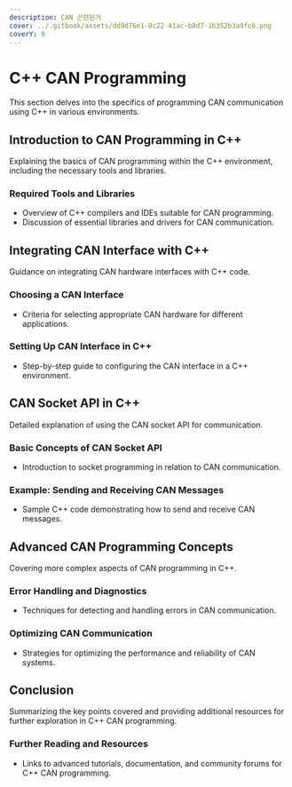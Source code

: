 ```yaml
---
description: CAN 곤련된거
cover: ../.gitbook/assets/dd9d76e1-0c22-41ac-b8d7-1b352b3a9fc6.png
coverY: 0
---
```


# C++ CAN Programming

This section delves into the specifics of programming CAN communication using C++ in various environments.

## Introduction to CAN Programming in C++

Explaining the basics of CAN programming within the C++ environment, including the necessary tools and libraries.

### Required Tools and Libraries

- Overview of C++ compilers and IDEs suitable for CAN programming.
- Discussion of essential libraries and drivers for CAN communication.

## Integrating CAN Interface with C++

Guidance on integrating CAN hardware interfaces with C++ code.

### Choosing a CAN Interface

- Criteria for selecting appropriate CAN hardware for different applications.

### Setting Up CAN Interface in C++

- Step-by-step guide to configuring the CAN interface in a C++ environment.

## CAN Socket API in C++

Detailed explanation of using the CAN socket API for communication.

### Basic Concepts of CAN Socket API

- Introduction to socket programming in relation to CAN communication.

### Example: Sending and Receiving CAN Messages

- Sample C++ code demonstrating how to send and receive CAN messages.

## Advanced CAN Programming Concepts

Covering more complex aspects of CAN programming in C++.

### Error Handling and Diagnostics

- Techniques for detecting and handling errors in CAN communication.

### Optimizing CAN Communication

- Strategies for optimizing the performance and reliability of CAN systems.

## Conclusion

Summarizing the key points covered and providing additional resources for further exploration in C++ CAN programming.

### Further Reading and Resources

- Links to advanced tutorials, documentation, and community forums for C++ CAN programming.


